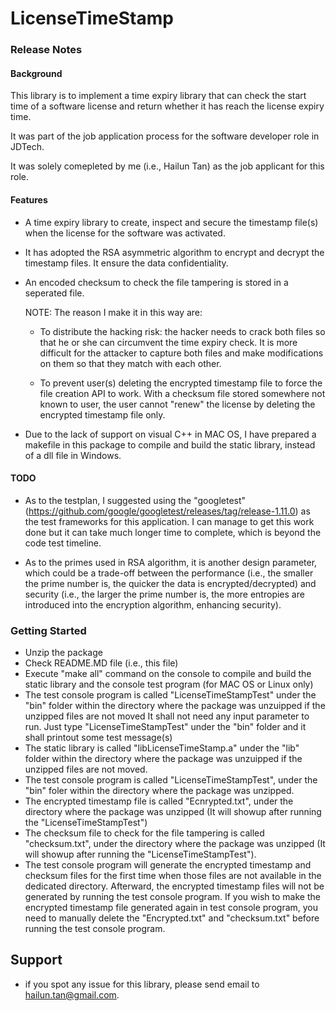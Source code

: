 # LicenseTimeStamp

### Release Notes

#### Background

This library is to implement a time expiry library that can check the start time of a software license and return whether it has reach the license expiry time.

It was part of the job application process for the software developer role in JDTech. 

It was solely comepleted by me (i.e., Hailun Tan) as the job applicant for this role.

#### Features

*   A time expiry library to create, inspect and secure the timestamp file(s) when the license for the software was activated.
*   It has adopted the RSA asymmetric algorithm to encrypt and decrypt the  timestamp files. It ensure the data confidentiality. 
*   An encoded checksum to check the file tampering is stored in a seperated file. 
    
    NOTE: The reason I make it in this way are: 
    
    * To distribute the hacking risk: the hacker needs to crack both files so that he or she can circumvent the time expiry check. 
    It is more difficult for the attacker to capture both files and make modifications on them so that they match with each other.  
    
    * To prevent user(s) deleting the encrypted timestamp file to force the file creation API to work. With a checksum file stored somewhere not known to user, the user cannot "renew" the license by deleting the encrypted timestamp file only.

*  Due to the lack of support on visual C++ in MAC OS, I have prepared a makefile in this package to compile and build the static library, instead of a dll file in Windows.

#### TODO

*  As to the testplan, I suggested using the "googletest" (https://github.com/google/googletest/releases/tag/release-1.11.0) as the test frameworks for this application. I can manage to get this work done but it can take much longer time to complete, which is beyond the code test timeline.

* As to the primes used in RSA algorithm, it is another design parameter, which could be a trade-off between the performance (i.e., the smaller the prime number is, the quicker the data is encrypted/decrypted) and security (i.e., the larger the prime number is, the more entropies are introduced into the encryption algorithm, enhancing security).


### Getting Started 

 * Unzip the package
 * Check README.MD file (i.e., this file)
 * Execute "make all" command on the console to compile and build the static library and the console test program (for MAC OS or Linux only)
 * The test console program is called "LicenseTimeStampTest" under the "bin" folder within the  directory where the package was unzuipped if the unzipped files are not moved 
        It shall not need any input parameter to run. Just type "LicenseTimeStampTest" under the "bin" folder and it shall printout some test message(s)
 * The static library is called "libLicenseTimeStamp.a" under the "lib" folder  within the  directory where the package was unzuipped if the unzipped files are not moved.
 * The test console program is called "LicenseTimeStampTest", under the "bin" foler within the directory where the package was unzipped.
 * The encrypted timestamp file is called "Ecnrypted.txt", under the directory where the package was unzipped (It will showup after running the "LicenseTimeStampTest")
 * The checksum  file to check for the file tampering is called "checksum.txt", under the directory where the package was unzipped (It will showup after running the "LicenseTimeStampTest").
 * The test console program will generate the encrypted timestamp and checksum files for the first time when those files are not available in the dedicated directory. Afterward, the encrypted timestamp files will not be generated by running the test console program. If you wish to make the encrypted timestamp file generated again in test console program, you need to manually delete the "Encrypted.txt" and "checksum.txt" before running the test console program.


## Support

*  if you spot any issue for this library, please send email to hailun.tan@gmail.com. 